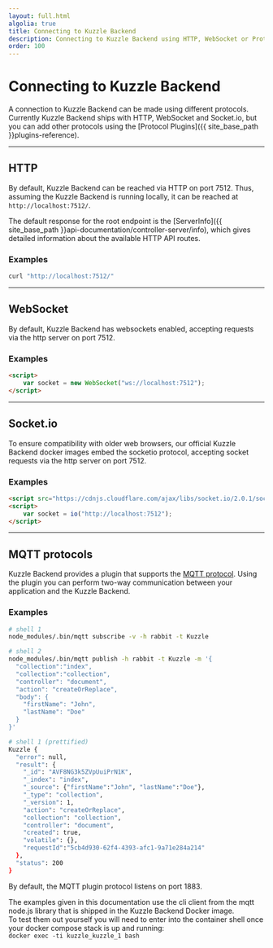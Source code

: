 ```yaml
---
layout: full.html
algolia: true
title: Connecting to Kuzzle Backend
description: Connecting to Kuzzle Backend using HTTP, WebSocket or Protocol plugins
order: 100
---
```



# Connecting to Kuzzle Backend

A connection to Kuzzle Backend can be made using different protocols. Currently Kuzzle Backend ships with HTTP, WebSocket and Socket.io, but you can add other protocols using the [Protocol Plugins]({{ site_base_path }}plugins-reference).

---

## HTTP

By default, Kuzzle Backend can be reached via HTTP on port 7512. Thus, assuming the Kuzzle Backend is running locally,
it can be reached at `http://localhost:7512/`.

The default response for the root endpoint is the [ServerInfo]({{ site_base_path }}api-documentation/controller-server/info), which gives detailed information about the available HTTP API routes.

### Examples

```bash
curl "http://localhost:7512/"
```

---

## WebSocket

By default, Kuzzle Backend has websockets enabled, accepting requests via the http server on port 7512.

### Examples

```html
<script>
    var socket = new WebSocket("ws://localhost:7512");
</script>
```

---

## Socket.io

To ensure compatibility with older web browsers, our official Kuzzle Backend docker images embed the socketio protocol, accepting socket requests via the http server on port 7512.


### Examples

```html
<script src="https://cdnjs.cloudflare.com/ajax/libs/socket.io/2.0.1/socket.io.js"></script>
<script>
    var socket = io("http://localhost:7512");
</script>
```


---

## MQTT protocols

Kuzzle Backend provides a plugin that supports the [MQTT protocol](https://github.com/kuzzleio/kuzzle-plugin-mqtt).
Using the plugin you can perform two-way communication between your application and the Kuzzle Backend.


### Examples


```bash
# shell 1
node_modules/.bin/mqtt subscribe -v -h rabbit -t Kuzzle

# shell 2
node_modules/.bin/mqtt publish -h rabbit -t Kuzzle -m '{
  "collection":"index",
  "collection":"collection",
  "controller": "document",
  "action": "createOrReplace",
  "body": {
    "firstName": "John",
    "lastName": "Doe"
  }
}'

# shell 1 (prettified)
Kuzzle {
  "error": null,
  "result": {
    "_id": "AVF8NG3k5ZVpUuiPrN1K",
    "_index": "index",
    "_source": {"firstName":"John", "lastName":"Doe"},
    "_type": "collection",
    "_version": 1,
    "action": "createOrReplace",
    "collection": "collection",
    "controller": "document",
    "created": true,
    "volatile": {},
    "requestId":"5cb4d930-62f4-4393-afc1-9a71e284a214"
  },
  "status": 200
}
```

By default, the MQTT plugin protocol listens on port 1883.

<aside class="notice">
    The examples given in this documentation use the cli client from the mqtt node.js
    library that is shipped in the Kuzzle Backend Docker image.<br />
    To test them out yourself you will need to enter into the container shell once your docker compose stack is up and running:<br />
    <code>docker exec -ti kuzzle_kuzzle_1 bash</code>
</aside>
